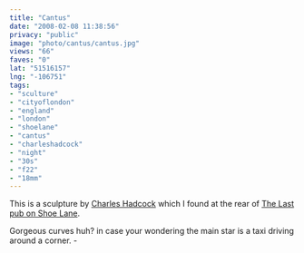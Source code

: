 ```yaml
---
title: "Cantus"
date: "2008-02-08 11:38:56"
privacy: "public"
image: "photo/cantus/cantus.jpg"
views: "66"
faves: "0"
lat: "51516157"
lng: "-106751"
tags:
- "sculture"
- "cityoflondon"
- "england"
- "london"
- "shoelane"
- "cantus"
- "charleshadcock"
- "night"
- "30s"
- "f22"
- "18mm"
---
```

This is a sculpture by <a href="http://charleshadcock.co.uk/works.asp?gotoid=6&amp;fmyear=2002">Charles Hadcock</a> which I found at the rear of <a href="www.allinlondon.co.uk/clubs_bars/venue-2776.php">The Last pub on Shoe Lane</a>.

Gorgeous curves huh? in case your wondering the main star is a taxi driving around a corner. - <a href="/photos/2008/02/10/cantus"></a>
